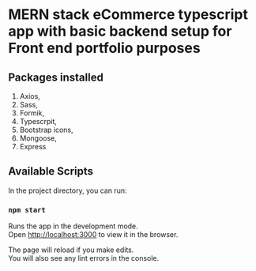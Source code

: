 # MERN stack eCommerce typescript app with basic backend setup for Front end portfolio purposes

## Packages installed

1. Axios,
2. Sass,
3. Formik,
4. Typescrpit,
5. Bootstrap icons,
6. Mongoose,
7. Express

## Available Scripts

In the project directory, you can run:

### `npm start`

Runs the app in the development mode.\
Open [http://localhost:3000](http://localhost:3000) to view it in the browser.

The page will reload if you make edits.\
You will also see any lint errors in the console.
